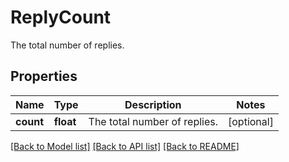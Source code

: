 # ReplyCount

The total number of replies.
## Properties
Name | Type | Description | Notes
------------ | ------------- | ------------- | -------------
**count** | **float** | The total number of replies. | [optional] 

[[Back to Model list]](../README.md#documentation-for-models) [[Back to API list]](../README.md#documentation-for-api-endpoints) [[Back to README]](../README.md)


